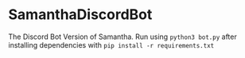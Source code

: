 # SamanthaDiscordBot

The Discord Bot Version of Samantha. Run using ```python3 bot.py``` after installing dependencies with ```pip install -r requirements.txt```
